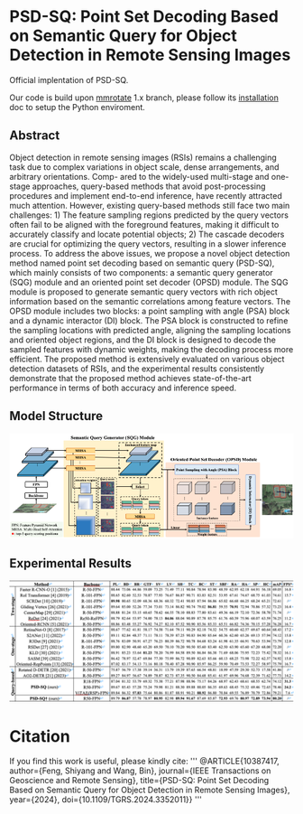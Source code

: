 # PSD-SQ: Point Set Decoding Based on Semantic Query for Object Detection in Remote Sensing Images

Official implentation of PSD-SQ. 

Our code is build upon [mmrotate](https://github.com/open-mmlab/mmrotate.git) 1.x branch, please follow its [installation](https://mmrotate.readthedocs.io/en/1.x/get_started.html) doc to setup the Python enviroment.

## Abstract

Object detection in remote sensing images (RSIs) remains a challenging task due to complex variations in object scale, dense arrangements, and arbitrary orientations. Comp- ared to the widely-used multi-stage and one-stage approaches, query-based methods that avoid post-processing procedures and implement end-to-end inference, have recently attracted much attention. However, existing query-based methods still face two main challenges: 1) The feature sampling regions predicted by the query vectors often fail to be aligned with the foreground features, making it difficult to accurately classify and locate potential objects; 2) The cascade decoders are crucial for optimizing the query vectors, resulting in a slower inference process. To address the above issues, we propose a novel object detection method named point set decoding based on semantic query (PSD-SQ), which mainly consists of two components: a semantic query generator (SQG) module and an oriented point set decoder (OPSD) module. The SQG module is proposed to generate semantic query vectors with rich object information based on the semantic correlations among feature vectors. The OPSD module includes two blocks: a point sampling with angle (PSA) block and a dynamic interactor (DI) block. The PSA block is constructed to refine the sampling locations with predicted angle, aligning the sampling locations and oriented object regions, and the DI block is designed to decode the sampled features with dynamic weights, making the decoding process more efficient. The proposed method is extensively evaluated on various object detection datasets of RSIs, and the experimental results consistently demonstrate that the proposed method achieves state-of-the-art performance in terms of both accuracy and inference speed.

## Model Structure

![1691634391220](image/README/1691634391220.png)

## Experimental Results

![1691634541379](image/README/1691634541379.png)

# Citation
If you find this work is useful, please kindly cite:
'''
@ARTICLE{10387417,
  author={Feng, Shiyang and Wang, Bin},
  journal={IEEE Transactions on Geoscience and Remote Sensing}, 
  title={PSD-SQ: Point Set Decoding Based on Semantic Query for Object Detection in Remote Sensing Images}, 
  year={2024},
  doi={10.1109/TGRS.2024.3352011}}
'''
